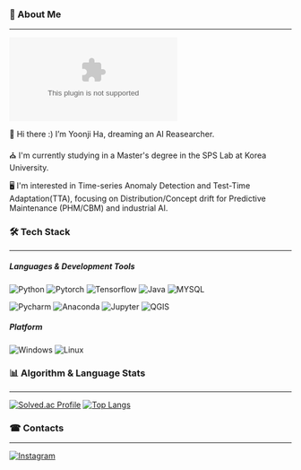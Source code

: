 ### 📍 About Me
---
[![hits](https://myhits.vercel.app/api/hit/https%3A%2F%2Fdeku.posstree.com?color=blue&label=hits&size=small)](https://myhits.vercel.app)

👋 Hi there :) I’m Yoonji Ha, dreaming an AI Reasearcher.

⛪ I'm currently studying in a Master's degree in the SPS Lab at Korea University.

🖥 I'm interested in Time-series Anomaly Detection and Test-Time Adaptation(TTA), focusing on Distribution/Concept drift for Predictive Maintenance (PHM/CBM) and industrial AI.



### 🛠 Tech Stack
---
##### Languages & Development Tools
![Python](https://img.shields.io/badge/Python-3776AB?style=flat&logo=Python&logoColor=white)
![Pytorch](https://img.shields.io/badge/Pytorch-EE4C2C?style=flat&logo=Pytorch&logoColor=white)
![Tensorflow](https://img.shields.io/badge/Tensorflow-FF6F00?style=flat&logo=Tensorflow&logoColor=white)
![Java](https://img.shields.io/badge/Java-F7DF1E?style=flat&logo=Java&logoColor=white)
![MYSQL](https://img.shields.io/badge/MYSQL-4479A1?style=flat&logo=MYSQL&logoColor=white)

![Pycharm](https://img.shields.io/badge/Pycharm-000000?style=flat&logo=Pycharm&logoColor=white)
![Anaconda](https://img.shields.io/badge/Anaconda-44A833?style=flat&logo=Anaconda&logoColor=white)
![Jupyter](https://img.shields.io/badge/Jupyter-F37626?style=flat&logo=Jupyter&logoColor=white)
![QGIS](https://img.shields.io/badge/QGIS-589632?style=flat&logo=QGIS&logoColor=white)

##### Platform
![Windows](https://img.shields.io/badge/Windows-80B3FF?style=flat&logo=gitforwindows&logoColor=white)
![Linux](https://img.shields.io/badge/Linux-FCC624?style=flat&logo=Linux&logoColor=white)




### 📊 Algorithm & Language Stats
---
[![Solved.ac Profile](http://mazassumnida.wtf/api/v2/generate_badge?boj=wnzk99)](https://solved.ac/wnzk99/)
[![Top Langs](https://github-readme-stats.vercel.app/api/top-langs/?username=Hayoonji&layout=compact)](https://github.com/here/github-readme-stats)



### ☎ Contacts
---
[![Instagram](https://img.shields.io/badge/Instagram-E4405F?style=flat-square&logo=Instagram&logoColor=white)](https://instagram.com/h_y99nz)
